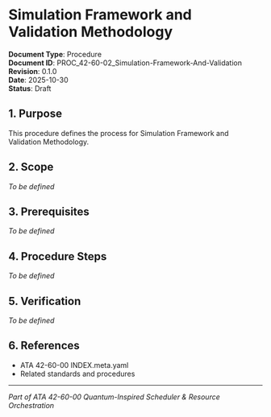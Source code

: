 # Simulation Framework and Validation Methodology

**Document Type**: Procedure  
**Document ID**: PROC_42-60-02_Simulation-Framework-And-Validation  
**Revision**: 0.1.0  
**Date**: 2025-10-30  
**Status**: Draft

## 1. Purpose

This procedure defines the process for Simulation Framework and Validation Methodology.

## 2. Scope

*To be defined*

## 3. Prerequisites

*To be defined*

## 4. Procedure Steps

*To be defined*

## 5. Verification

*To be defined*

## 6. References

- ATA 42-60-00 INDEX.meta.yaml
- Related standards and procedures

---

*Part of ATA 42-60-00 Quantum-Inspired Scheduler & Resource Orchestration*
